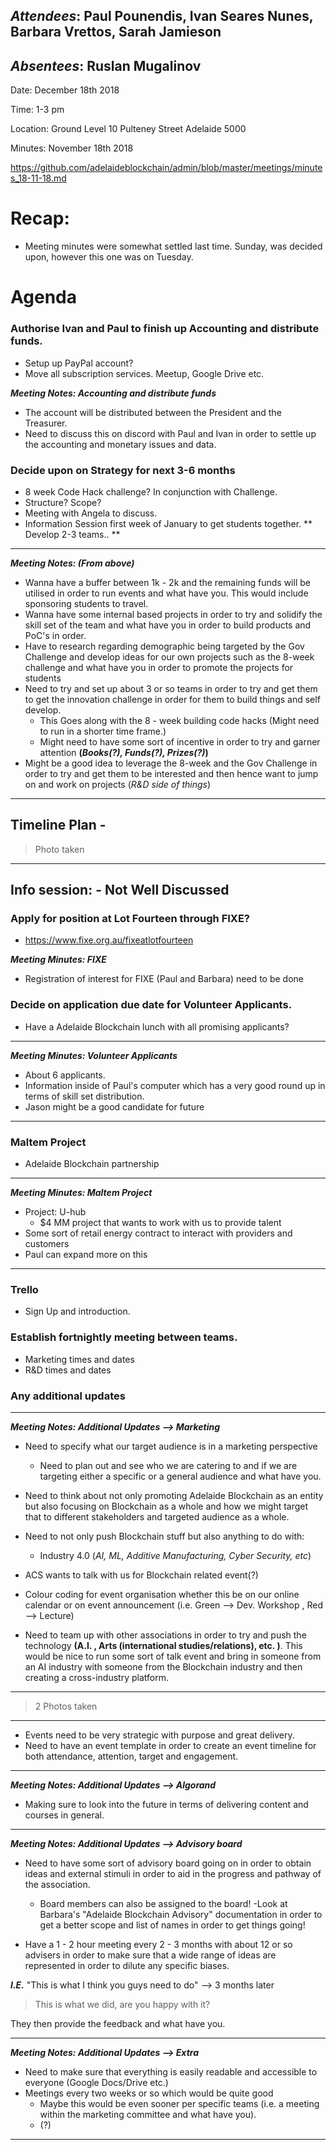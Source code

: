 ﻿
  

## *Attendees*: Paul Pounendis, Ivan Seares Nunes, Barbara Vrettos, Sarah Jamieson

## *Absentees*: Ruslan Mugalinov

Date: December 18th 2018

Time: 1-3 pm

Location: Ground Level 10 Pulteney Street Adelaide 5000

Minutes: November 18th 2018

https://github.com/adelaideblockchain/admin/blob/master/meetings/minutes_18-11-18.md

# Recap: 
- Meeting minutes were somewhat settled last time. Sunday, was decided upon, however this one was on Tuesday.

# Agenda

### Authorise Ivan and Paul to finish up Accounting and distribute funds. 
* Setup up PayPal account?
* Move all subscription services. Meetup, Google Drive etc.

***Meeting Notes: Accounting and distribute funds*** 
* The account will be distributed between the President and the Treasurer. 
* Need to discuss this on discord with Paul and Ivan in order to settle up the accounting and monetary issues and data. 

### Decide upon on Strategy for next 3-6 months
* 8 week Code Hack challenge? In conjunction with Challenge.
* Structure? Scope?
* Meeting with Angela to discuss. 
* Information Session first week of January to get students together.
** Develop 2-3 teams.. **
----
***Meeting Notes: (From above)*** 
- Wanna have a buffer between 1k - 2k and the remaining funds will be utilised in order to run events and what have you. This would include sponsoring students to travel.
- Wanna have some internal based projects  in order to try and solidify the skill set of the team and what have you in order to build products and PoC's in order.
- Have to research regarding demographic being targeted by the Gov Challenge and develop ideas for our own projects such as the 8-week challenge and what have you in order to promote the projects for students
- Need to try and set up about 3 or so teams in order to try and get them to get the innovation challenge in order for them to build things and self develop. 
	- This Goes along with the 8 - week building code hacks (Might need to run in a shorter time frame.)
	- Might need to have some sort of incentive in order to try and garner attention **(*Books(?), Funds(?), Prizes(?)*)** 
- Might be a good idea to leverage the 8-week and the Gov Challenge in order to try and get them to be interested and then hence want to jump on and work on projects (*R&D side of things*)
-------
Timeline Plan  -
-------
>Photo taken 
-----
## Info session: - Not Well Discussed

### Apply for position at Lot Fourteen through FIXE?
* https://www.fixe.org.au/fixeatlotfourteen 

***Meeting Minutes: FIXE*** 
- Registration of interest for FIXE (Paul and Barbara) need to be done

### Decide on application due date for Volunteer Applicants. 
* Have a Adelaide Blockchain lunch with all promising applicants?

-----
***Meeting Minutes: Volunteer Applicants*** 

- About 6 applicants. 
- Information inside of Paul's computer which has a very good round up in terms of skill set distribution. 
- Jason might be a good candidate for future 

------

### Maltem Project
* Adelaide Blockchain partnership
-----
***Meeting Minutes: Maltem Project*** 
- Project: U-hub 
	- $4 MM project that wants to work with us to provide talent
- Some sort of retail energy contract to interact with providers and customers
- Paul can expand more on this
-----

### Trello
* Sign Up and introduction. 

### Establish fortnightly meeting between teams.
* Marketing times and dates
* R&D times and dates

### Any additional updates

------
***Meeting Notes: Additional Updates --> Marketing*** 
- Need to specify what our target audience is in a marketing perspective
	- Need to plan out and see who we are catering to and if we are targeting either a specific or a general audience and what have you. 

- Need to think about not only promoting Adelaide Blockchain as an entity but also focusing on Blockchain as a whole and how we might target that to different stakeholders and targeted audience as a whole.
- Need to not only push Blockchain stuff but also anything to do with: 
	- Industry 4.0 (*AI, ML, Additive Manufacturing, Cyber Security, etc*)
- ACS wants to talk with us for Blockchain related event(?)
- Colour coding for event organisation whether this be on our online calendar or on event announcement (i.e. Green --> Dev. Workshop , Red --> Lecture)
- Need to team up with other associations in order to try and push the technology **(A.I. , Arts (international studies/relations), etc. )**. This would be nice to run some sort of talk event and bring in someone from an AI industry with someone from the Blockchain industry and then creating a cross-industry platform. 
-------
>2 Photos taken 
-----
- Events need to be very strategic with purpose and great delivery. 
- Need to have an event template in order to create an event timeline for both attendance, attention, target and engagement.
-----


***Meeting Notes: Additional Updates --> Algorand*** 
- Making sure to look into the future in terms of delivering content and courses in general.  
---

***Meeting Notes: Additional Updates --> Advisory board*** 
- Need to have some sort of advisory board going on in order to obtain ideas and external stimuli in order to aid in the progress and pathway of the association. 
	- Board members can also be assigned to the board!
	-Look at Barbara's "Adelaide Blockchain Advisory" documentation in order to get a better scope and list of names in order to get things going! 

- Have a 1 - 2 hour meeting every 2 - 3 months with about 12 or so advisers in order to make sure that a wide range of ideas are represented in order to dilute any specific biases.  


***I.E.***
"This is what I think you guys need to do" --> 3 months later
> This is what we did, are you happy with it? 

They then provide the feedback and what have you. 

-------

***Meeting Notes: Additional Updates --> Extra*** 

- Need to make sure that everything is easily readable and accessible to everyone (Google Docs/Drive etc.)
- Meetings every two weeks or so which would be quite good
	- Maybe this would be even sooner per specific teams (i.e. a meeting within the marketing committee and what have you).
	- (?)


----- 
